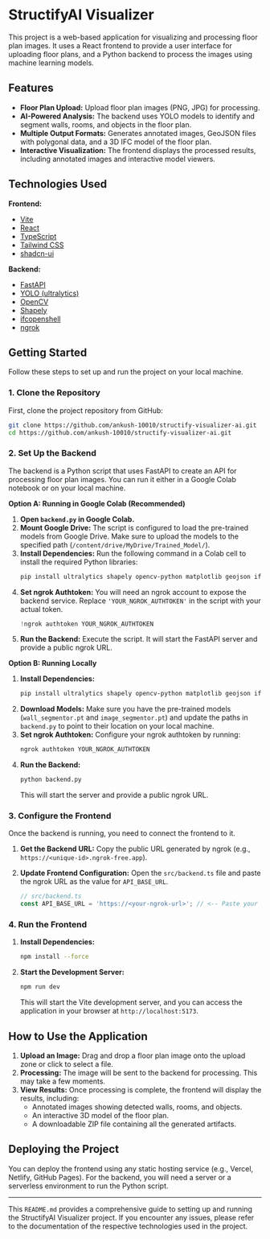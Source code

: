 # StructifyAI Visualizer

This project is a web-based application for visualizing and processing floor plan images. It uses a React frontend to provide a user interface for uploading floor plans, and a Python backend to process the images using machine learning models.

## Features

-   **Floor Plan Upload:** Upload floor plan images (PNG, JPG) for processing.
-   **AI-Powered Analysis:** The backend uses YOLO models to identify and segment walls, rooms, and objects in the floor plan.
-   **Multiple Output Formats:** Generates annotated images, GeoJSON files with polygonal data, and a 3D IFC model of the floor plan.
-   **Interactive Visualization:** The frontend displays the processed results, including annotated images and interactive model viewers.

## Technologies Used

**Frontend:**

-   [Vite](https://vitejs.dev/)
-   [React](https://reactjs.org/)
-   [TypeScript](https://www.typescriptlang.org/)
-   [Tailwind CSS](https://tailwindcss.com/)
-   [shadcn-ui](https://ui.shadcn.com/)

**Backend:**

-   [FastAPI](https://fastapi.tiangolo.com/)
-   [YOLO (ultralytics)](https://ultralytics.com/)
-   [OpenCV](https://opencv.org/)
-   [Shapely](https://shapely.readthedocs.io/en/stable/manual.html)
-   [ifcopenshell](http://ifcopenshell.org/)
-   [ngrok](https://ngrok.com/)

## Getting Started

Follow these steps to set up and run the project on your local machine.

### 1. Clone the Repository

First, clone the project repository from GitHub:

```bash
git clone https://github.com/ankush-10010/structify-visualizer-ai.git
cd https://github.com/ankush-10010/structify-visualizer-ai.git
```

### 2. Set Up the Backend

The backend is a Python script that uses FastAPI to create an API for processing floor plan images. You can run it either in a Google Colab notebook or on your local machine.

**Option A: Running in Google Colab (Recommended)**

1.  **Open `backend.py` in Google Colab.**
2.  **Mount Google Drive:** The script is configured to load the pre-trained models from Google Drive. Make sure to upload the models to the specified path (`/content/drive/MyDrive/Trained_Model/`).
3.  **Install Dependencies:** Run the following command in a Colab cell to install the required Python libraries:
    ```bash
    pip install ultralytics shapely opencv-python matplotlib geojson ifcopenshell tqdm pyngrok fastapi uvicorn python-multipart nest_asyncio
    ```
4.  **Set ngrok Authtoken:** You will need an ngrok account to expose the backend service. Replace `'YOUR_NGROK_AUTHTOKEN'` in the script with your actual token.
    ```python
    !ngrok authtoken YOUR_NGROK_AUTHTOKEN
    ```
5.  **Run the Backend:** Execute the script. It will start the FastAPI server and provide a public ngrok URL.

**Option B: Running Locally**

1.  **Install Dependencies:**
    ```bash
    pip install ultralytics shapely opencv-python matplotlib geojson ifcopenshell tqdm pyngrok fastapi uvicorn python-multipart nest_asyncio
    ```
2.  **Download Models:** Make sure you have the pre-trained models (`wall_segmentor.pt` and `image_segmentor.pt`) and update the paths in `backend.py` to point to their location on your local machine.
3.  **Set ngrok Authtoken:** Configure your ngrok authtoken by running:
    ```bash
    ngrok authtoken YOUR_NGROK_AUTHTOKEN
    ```
4.  **Run the Backend:**
    ```bash
    python backend.py
    ```
    This will start the server and provide a public ngrok URL.

### 3. Configure the Frontend

Once the backend is running, you need to connect the frontend to it.

1.  **Get the Backend URL:** Copy the public URL generated by ngrok (e.g., `https://<unique-id>.ngrok-free.app`).
2.  **Update Frontend Configuration:** Open the `src/backend.ts` file and paste the ngrok URL as the value for `API_BASE_URL`.

    ```typescript
    // src/backend.ts
    const API_BASE_URL = 'https://<your-ngrok-url>'; // <-- Paste your URL here
    ```

### 4. Run the Frontend

1.  **Install Dependencies:**
    ```bash
    npm install --force
    ```
2.  **Start the Development Server:**
    ```bash
    npm run dev
    ```
    This will start the Vite development server, and you can access the application in your browser at `http://localhost:5173`.

## How to Use the Application

1.  **Upload an Image:** Drag and drop a floor plan image onto the upload zone or click to select a file.
2.  **Processing:** The image will be sent to the backend for processing. This may take a few moments.
3.  **View Results:** Once processing is complete, the frontend will display the results, including:
    -   Annotated images showing detected walls, rooms, and objects.
    -   An interactive 3D model of the floor plan.
    -   A downloadable ZIP file containing all the generated artifacts.

## Deploying the Project

You can deploy the frontend using any static hosting service (e.g., Vercel, Netlify, GitHub Pages). For the backend, you will need a server or a serverless environment to run the Python script.

---

This `README.md` provides a comprehensive guide to setting up and running the StructifyAI Visualizer project. If you encounter any issues, please refer to the documentation of the respective technologies used in the project.
